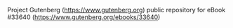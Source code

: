 Project Gutenberg (https://www.gutenberg.org) public repository for eBook #33640 (https://www.gutenberg.org/ebooks/33640)
